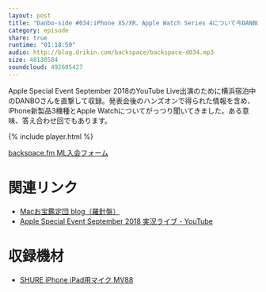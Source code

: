 ```yaml
---
layout: post
title: "Danbo-side #034:iPhone XS/XR、Apple Watch Series 4について今DANBOさんが知っていることの一部"
category: episode
share: true
runtime: "01:18:59"
audio: http://blog.drikin.com/backspace/backspace-d034.mp3
size: 48130584
soundcloud: 492605427
---
```


Apple Special Event September 2018のYouTube Live出演のために横浜宿泊中のDANBOさんを直撃して収録。発表会後のハンズオンで得られた情報を含め、iPhone新製品3機種とApple Watchについてがっつり聞いてきました。ある意味、答え合わせ回でもあります。

{% include player.html %}

[backspace.fm ML入会フォーム](http://backspace.us11.list-manage.com/subscribe?u=09c933bd3997c1d16dbed156a&id=84b6529b91)

# 関連リンク

* [Macお宝鑑定団 blog（羅針盤）](http://www.macotakara.jp/blog/)
* [Apple Special Event September 2018 実況ライブ - YouTube](https://youtu.be/lAik5IiQnP8)

# 収録機材

* [SHURE iPhone iPad用マイク MV88](http://amzn.to/1UpQQIG)
